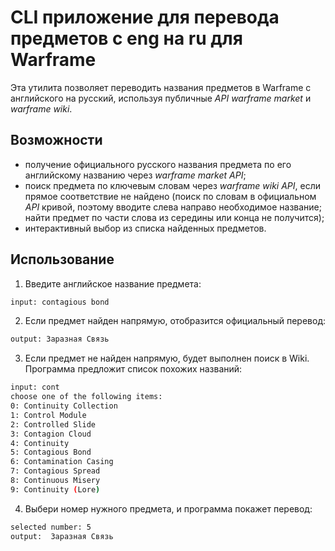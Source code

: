 # CLI приложение для перевода предметов с eng на ru для Warframe

Эта утилита позволяет переводить названия предметов в Warframe с английского на русский, используя публичные *API warframe market* и *warframe wiki*.

## Возможности

- получение официального русского названия предмета по его английскому названию через *warframe market API*;
- поиск предмета по ключевым словам через *warframe wiki API*, если прямое соответствие не найдено (поиск по словам в официальном *API* кривой, поэтому вводите слева направо необходимое название; найти предмет по части слова из середины или конца не получится);
- интерактивный выбор из списка найденных предметов.

## Использование

1) Введите английское название предмета:
```bash
input: contagious bond
```

2) Если предмет найден напрямую, отобразится официальный перевод:
```bash
output: Заразная Связь
```

3) Если предмет не найден напрямую, будет выполнен поиск в Wiki. Программа предложит список похожих названий:
```bash
input: cont
choose one of the following items:
0: Continuity Collection
1: Control Module
2: Controlled Slide
3: Contagion Cloud
4: Continuity
5: Contagious Bond
6: Contamination Casing
7: Contagious Spread
8: Continuous Misery
9: Continuity (Lore)
```

4) Выбери номер нужного предмета, и программа покажет перевод:
```bash
selected number: 5
output:  Заразная Связь
```